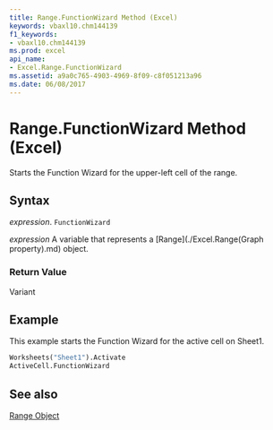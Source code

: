 ```yaml
---
title: Range.FunctionWizard Method (Excel)
keywords: vbaxl10.chm144139
f1_keywords:
- vbaxl10.chm144139
ms.prod: excel
api_name:
- Excel.Range.FunctionWizard
ms.assetid: a9a0c765-4903-4969-8f09-c8f051213a96
ms.date: 06/08/2017
---
```



# Range.FunctionWizard Method (Excel)

Starts the Function Wizard for the upper-left cell of the range.


## Syntax

 _expression_. `FunctionWizard`

 _expression_ A variable that represents a [Range](./Excel.Range(Graph property).md) object.


### Return Value

Variant


## Example

This example starts the Function Wizard for the active cell on Sheet1.


```vb
Worksheets("Sheet1").Activate 
ActiveCell.FunctionWizard
```


## See also


[Range Object](Excel.Range(object).md)

